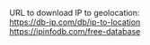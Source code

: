URL to download IP to geolocation:<br>
https://db-ip.com/db/ip-to-location<br>
https://ipinfodb.com/free-database<br>
